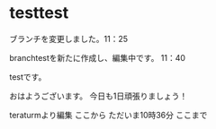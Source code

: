 testtest
========

ブランチを変更しました。11：25

branchtestを新たに作成し、編集中です。
11：40


testです。


おはようございます。
今日も1日頑張りましょう！




teraturmより編集
ここから
ただいま10時36分
ここまで


